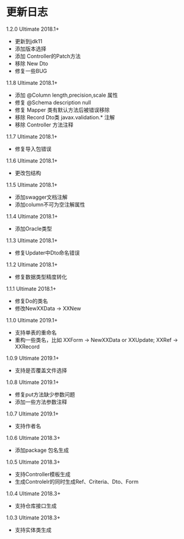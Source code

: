 # 更新日志
1.2.0 Ultimate 2018.1+
* 更新到jdk11
* 添加版本选择
* 添加 Controller的Patch方法
* 移除 New Dto
* 修复一些BUG

1.1.8 Ultimate 2018.1+
* 添加 @Column length,precision,scale 属性
* 修复 @Schema description null
* 修复 Mapper 类有默认方法后被错误移除
* 移除 Record Dto类 javax.validation.* 注解
* 移除 Controller 方法注释

1.1.7 Ultimate 2018.1+
* 修复导入包错误

1.1.6 Ultimate 2018.1+
* 更改包结构

1.1.5 Ultimate 2018.1+
* 添加swagger文档注解
* 添加column不可为空注解属性

1.1.4 Ultimate 2018.1+
* 添加Oracle类型

1.1.3 Ultimate 2018.1+
* 修复Updater中Dto命名错误

1.1.2 Ultimate 2018.1+
* 修复数据类型精度转化

1.1.1 Ultimate 2018.1+
* 修复Do的类名
* 修改NewXXData -> XXNew

1.1.0 Ultimate 2019.1+
* 支持单表的重命名
* 重构一些类名，比如 XXForm -> NewXXData or XXUpdate; XXRef -> XXRecord

1.0.9 Ultimate 2019.1+
* 支持是否覆盖文件选择

1.0.8 Ultimate 2019.1+
* 修复put方法缺少参数问题
* 添加一些方法参数注释
  
1.0.7 Ultimate 2019.1+
* 支持作者名

1.0.6 Ultimate 2018.3+
* 添加package 包名生成

1.0.5 Ultimate 2018.3+
* 支持Controller模板生成
* 生成Controlelr的同时生成Ref、Criteria、Dto、Form
  
1.0.4 Ultimate 2018.3+
* 支持仓库接口生成

1.0.3 Ultimate 2018.3+
* 支持实体类生成